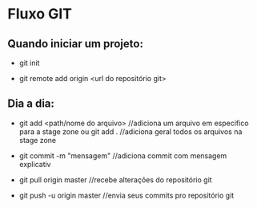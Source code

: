# Fluxo GIT

## Quando iniciar um projeto:

* git init

* git remote add origin <url do repositório git>

## Dia a dia:

* git add <path/nome do arquivo> //adiciona um arquivo em especifico para a stage zone
  ou
  git add . //adiciona geral todos os arquivos na stage zone

* git commit -m "mensagem" //adiciona commit com mensagem explicativ

* git pull origin master //recebe alterações do repositório git

* git push -u origin master //envia seus commits pro repositório git




